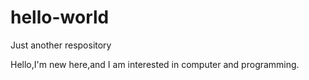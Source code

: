 # hello-world
Just another respository


 Hello,I'm new here,and I am interested in computer and programming.
